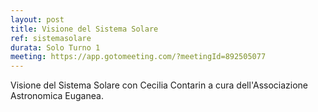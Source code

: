 ```yaml
---
layout: post
title: Visione del Sistema Solare
ref: sistemasolare
durata: Solo Turno 1
meeting: https://app.gotomeeting.com/?meetingId=892505077
---
```


Visione del Sistema Solare con Cecilia Contarin a cura dell'Associazione Astronomica Euganea.
